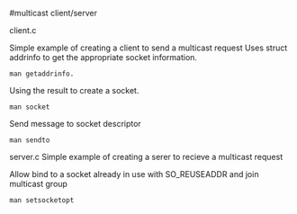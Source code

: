 #multicast client/server

client.c

Simple example of creating a client to send a multicast request
Uses struct addrinfo to get the appropriate socket information.
```
man getaddrinfo.
```

Using the result to create a socket. 
```
man socket
```

Send message to socket descriptor
```
man sendto
```
server.c
Simple example of creating a serer to recieve a multicast request

Allow bind to a socket already in use with SO_REUSEADDR and join multicast group
```
man setsocketopt
```
